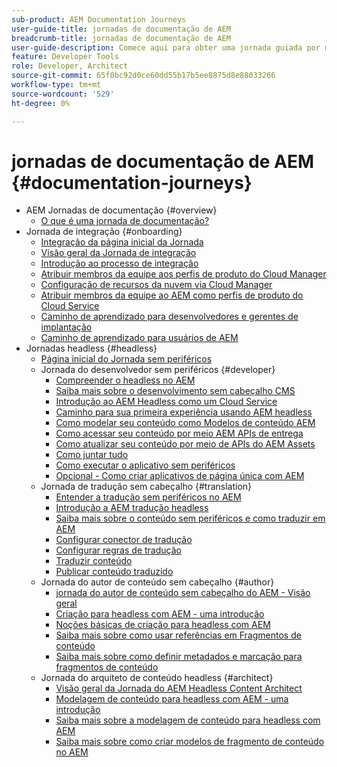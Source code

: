 ```yaml
---
sub-product: AEM Documentation Journeys
user-guide-title: jornadas de documentação de AEM
breadcrumb-title: jornadas de documentação de AEM
user-guide-description: Comece aqui para obter uma jornada guiada por meio dos recursos avançados e flexíveis sem interface de AEM, seus recursos e como aproveitá-los em seu projeto.
feature: Developer Tools
role: Developer, Architect
source-git-commit: 65f0bc92d0ce60dd55b17b5ee8875d8e88033266
workflow-type: tm+mt
source-wordcount: '529'
ht-degree: 0%

---
```



# jornadas de documentação de AEM {#documentation-journeys}

<!--
Please note that all links to other guides need to be absolute references with leading protocol and domain since SCCM does not allow pages to be referenced with relative links in multiple ToCs.
-->

+ AEM Jornadas de documentação {#overview}
   + [O que é uma jornada de documentação?](home.md)
+ Jornada de integração {#onboarding}
   + [Integração da página inicial da Jornada](https://experienceleague.adobe.com/docs/experience-manager-cloud-service/journey-onboarding/home.html)
   + [Visão geral da Jornada de integração](https://experienceleague.adobe.com/docs/experience-manager-cloud-service/journey-onboarding/onboarding/onboarding-journey-overview.html)
   + [Introdução ao processo de integração](https://experienceleague.adobe.com/docs/experience-manager-cloud-service/journey-onboarding/onboarding/get-started-onboarding-journey.html)
   + [Atribuir membros da equipe aos perfis de produto do Cloud Manager](https://experienceleague.adobe.com/docs/experience-manager-cloud-service/journey-onboarding/onboarding/assign-team-members-cloud-manager.html)
   + [Configuração de recursos da nuvem via Cloud Manager](https://experienceleague.adobe.com/docs/experience-manager-cloud-service/journey-onboarding/onboarding/setup-cloud-resources-via-cloud-manager.html)
   + [Atribuir membros da equipe ao AEM como perfis de produto do Cloud Service](https://experienceleague.adobe.com/docs/experience-manager-cloud-service/journey-onboarding/onboarding/assign-team-members-aem-cloud-service.html)
   + [Caminho de aprendizado para desenvolvedores e gerentes de implantação](https://experienceleague.adobe.com/docs/experience-manager-cloud-service/journey-onboarding/onboarding/learning-path-developers-deploymentmanagers.html)
   + [Caminho de aprendizado para usuários de AEM](https://experienceleague.adobe.com/docs/experience-manager-cloud-service/journey-onboarding/onboarding/learning-path-aem-users.html)
+ Jornadas headless {#headless}
   + [Página inicial do Jornada sem periféricos](https://experienceleague.adobe.com/docs/experience-manager-cloud-service/headless-journey/home.html)
   + Jornada do desenvolvedor sem periféricos {#developer}
      + [Compreender o headless no AEM](https://experienceleague.adobe.com/docs/experience-manager-cloud-service/headless-journey/developer/overview.html)
      + [Saiba mais sobre o desenvolvimento sem cabeçalho CMS](https://experienceleague.adobe.com/docs/experience-manager-cloud-service/headless-journey/developer/learn-about.html)
      + [Introdução ao AEM Headless como um Cloud Service](https://experienceleague.adobe.com/docs/experience-manager-cloud-service/headless-journey/developer/getting-started.html)
      + [Caminho para sua primeira experiência usando AEM headless](https://experienceleague.adobe.com/docs/experience-manager-cloud-service/headless-journey/developer/path-to-first-experience.html)
      + [Como modelar seu conteúdo como Modelos de conteúdo AEM](https://experienceleague.adobe.com/docs/experience-manager-cloud-service/headless-journey/developer/model-your-content.html)
      + [Como acessar seu conteúdo por meio AEM APIs de entrega](https://experienceleague.adobe.com/docs/experience-manager-cloud-service/headless-journey/developer/access-your-content.html)
      + [Como atualizar seu conteúdo por meio de APIs do AEM Assets](https://experienceleague.adobe.com/docs/experience-manager-cloud-service/headless-journey/developer/update-your-content.html)
      + [Como juntar tudo](https://experienceleague.adobe.com/docs/experience-manager-cloud-service/headless-journey/developer/put-it-all-together.html)
      + [Como executar o aplicativo sem periféricos](https://experienceleague.adobe.com/docs/experience-manager-cloud-service/headless-journey/developer/go-live.html)
      + [Opcional - Como criar aplicativos de página única com AEM](https://experienceleague.adobe.com/docs/experience-manager-cloud-service/headless-journey/developer/create-spa.html)
   + Jornada de tradução sem cabeçalho {#translation}
      + [Entender a tradução sem periféricos no AEM](https://experienceleague.adobe.com/docs/experience-manager-cloud-service/headless-journey/translation/overview.html)
      + [Introdução a AEM tradução headless](https://experienceleague.adobe.com/docs/experience-manager-cloud-service/headless-journey/translation/getting-started.html)
      + [Saiba mais sobre o conteúdo sem periféricos e como traduzir em AEM](https://experienceleague.adobe.com/docs/experience-manager-cloud-service/headless-journey/translation/learn-about.html)
      + [Configurar conector de tradução](https://experienceleague.adobe.com/docs/experience-manager-cloud-service/headless-journey/translation/configure-connector.html)
      + [Configurar regras de tradução](https://experienceleague.adobe.com/docs/experience-manager-cloud-service/headless-journey/translation/translation-rules.html)
      + [Traduzir conteúdo](https://experienceleague.adobe.com/docs/experience-manager-cloud-service/headless-journey/translation/translate-content.html)
      + [Publicar conteúdo traduzido](https://experienceleague.adobe.com/docs/experience-manager-cloud-service/headless-journey/translation/publish-content.html)
   + Jornada do autor de conteúdo sem cabeçalho {#author}
      + [jornada do autor de conteúdo sem cabeçalho do AEM - Visão geral](https://experienceleague.adobe.com/docs/experience-manager-cloud-service/headless-journey/author/overview.md)
      + [Criação para headless com AEM - uma introdução](https://experienceleague.adobe.com/docs/experience-manager-cloud-service/headless-journey/author/introduction.md)
      + [Noções básicas de criação para headless com AEM](https://experienceleague.adobe.com/docs/experience-manager-cloud-service/headless-journey/author/basics.md)
      + [Saiba mais sobre como usar referências em Fragmentos de conteúdo](https://experienceleague.adobe.com/docs/experience-manager-cloud-service/headless-journey/author/references.md)
      + [Saiba mais sobre como definir metadados e marcação para fragmentos de conteúdo](https://experienceleague.adobe.com/docs/experience-manager-cloud-service/headless-journey/author/metadata-tagging.md)
   + Jornada do arquiteto de conteúdo headless {#architect}
      + [Visão geral da Jornada do AEM Headless Content Architect](https://experienceleague.adobe.com/docs/experience-manager-cloud-service/headless-journey/architect/overview.md)
      + [Modelagem de conteúdo para headless com AEM - uma introdução](https://experienceleague.adobe.com/docs/experience-manager-cloud-service/headless-journey/architect/introduction.md)
      + [Saiba mais sobre a modelagem de conteúdo para headless com AEM](https://experienceleague.adobe.com/docs/experience-manager-cloud-service/headless-journey/architect/basics.md)
      + [Saiba mais sobre como criar modelos de fragmento de conteúdo no AEM](https://experienceleague.adobe.com/docs/experience-manager-cloud-service/headless-journey/architect/model-structure.md)
